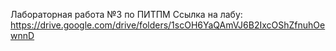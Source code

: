 Лабораторная работа №3 по ПИТПМ
Ссылка на лабу: https://drive.google.com/drive/folders/1scOH6YaQAmVJ6B2IxcOShZfnuhOewnnD
